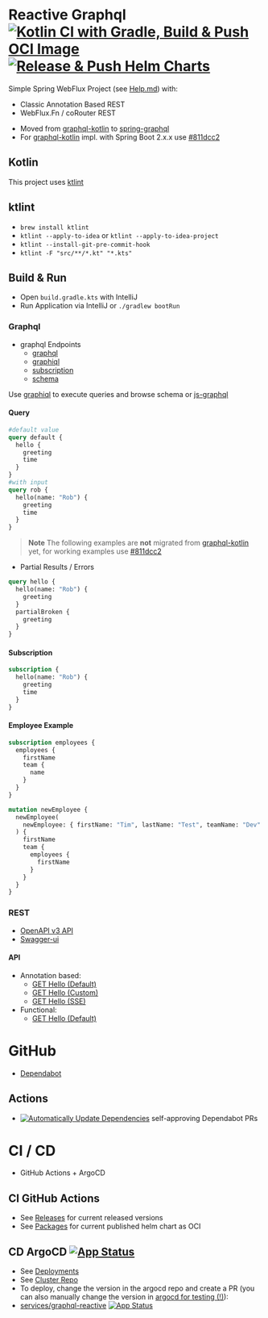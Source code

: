 # Reactive Graphql [![Kotlin CI with Gradle, Build & Push OCI Image](https://github.com/rowi1de/graphql-reactive/actions/workflows/gradle-build-push-image.yml/badge.svg)](https://github.com/rowi1de/graphql-reactive/actions/workflows/gradle-build-push-image.yml) [![Release & Push Helm Charts](https://github.com/rowi1de/graphql-reactive/actions/workflows/helm-release-push-charts.yaml/badge.svg)](https://github.com/rowi1de/graphql-reactive/actions/workflows/helm-release-push-charts.yaml)

Simple Spring WebFlux Project (see [Help.md](HELP.md)) with:

* Classic Annotation Based REST
* WebFlux.Fn / coRouter REST
- Moved from [graphql-kotlin](https://github.com/ExpediaGroup/graphql-kotlin) to [spring-graphql](https://docs.spring.io/spring-graphql/docs/current/reference/html)
- For [graphql-kotlin](https://opensource.expediagroup.com/graphql-kotlin/docs/framework-comparison) impl. with Spring Boot 2.x.x use [#811dcc2](https://github.com/rowi1de/graphql-reactive/commit/c88c63b40584c5e0ef3d64d6ee4a108bd5608aa1)

## Kotlin

This project uses [ktlint](https://ktlint.github.io/)

## ktlint

- `brew install ktlint`
- `ktlint --apply-to-idea` or `ktlint --apply-to-idea-project`
- `ktlint --install-git-pre-commit-hook`
- `ktlint -F "src/**/*.kt" "*.kts"`

## Build & Run

* Open `build.gradle.kts` with IntelliJ
* Run Application via IntelliJ or `./gradlew bootRun`

### Graphql
* graphql Endpoints
  * [graphql](http://localhost:8082/graphql)
  * [graphiql](http://localhost:8082/graphiql)
  * [subscription](http://localhost:8082/subscriptions)
  * [schema](http://localhost:8082/graphql/schema)

Use [graphiql](http://localhost:8082/graphiql) to execute queries and browse schema
or [js-graphql](https://plugins.jetbrains.com/plugin/8097-js-graphql)

#### Query
```graphql
#default value
query default {
  hello {
    greeting
    time
  }
}
#with input
query rob {
  hello(name: "Rob") {
    greeting
    time
  }
}

```
> **Note**
> The following examples are **not** migrated from [graphql-kotlin](https://opensource.expediagroup.com/graphql-kotlin/docs/framework-comparison) yet, for working examples use [#811dcc2](https://github.com/rowi1de/graphql-reactive/commit/c88c63b40584c5e0ef3d64d6ee4a108bd5608aa1)


- Partial Results / Errors
```graphql
query hello {
  hello(name: "Rob") {
    greeting
  }
  partialBroken {
    greeting
  }
}

```


#### Subscription

```graphql
subscription {
  hello(name: "Rob") {
    greeting
    time
  }
}
```

#### Employee Example
```graphql
subscription employees {
  employees {
    firstName
    team {
      name
    }
  }
}

mutation newEmployee {
  newEmployee(
    newEmployee: { firstName: "Tim", lastName: "Test", teamName: "Dev" }
  ) {
    firstName
    team {
      employees {
        firstName
      }
    }
  }
}
```

### REST

* [OpenAPI v3 API](http://localhost:8082/api-docs.yaml)
* [Swagger-ui](http://localhost:8082/swagger-ui.html)

#### API

* Annotation based:
  * [GET Hello (Default)](http://localhost:8082/rest/annotations/hello)
  * [GET Hello (Custom)](http://localhost:8082/rest/annotations/hello?name=rowi1de)
  * [GET Hello (SSE)](http://localhost:8082/rest/annotations/hello/sse?name=rowi1de)
* Functional:
  * [GET Hello (Default)](http://localhost:8082/rest/functional/hello)


# GitHub
- [Dependabot](https://github.com/rowi1de/graphql-reactive/blob/main/.github/dependabot.yml)
## Actions
- [![Automatically Update Dependencies](https://github.com/rowi1de/graphql-reactive/actions/workflows/auto-merge-dependabot.yaml/badge.svg)](https://github.com/rowi1de/graphql-reactive/actions/workflows/auto-merge-dependabot.yaml) self-approving Dependabot PRs

# CI / CD
- GitHub Actions + ArgoCD
## CI GitHub Actions
- See [Releases](https://github.com/rowi1de/graphql-reactive/releases) for current released versions
- See [Packages](https://github.com/rowi1de?tab=packages&repo_name=graphql-reactive) for current published helm chart as OCI

##  CD ArgoCD [![App Status](https://argocd.robert-wiesner.de/api/badge?name=services&revision=true)](https://argocd.robert-wiesner.de/applications/services)
- See [Deployments](https://github.com/rowi1de/graphql-reactive/deployments)
- See [Cluster Repo](https://github.com/rowi1de/argocd)
- To deploy, change the version in the argocd repo and create a PR (you can also manually change the version in [argocd for testing (!)](https://argocd.robert-wiesner.de/applications/graphql-reactive?view=tree&resource=&node=argoproj.io%2FApplication%2Fargocd%2Fgraphql-reactive%2F0)):
- [services/graphql-reactive](https://github.com/rowi1de/argocd/blob/main/services/graphql-reactive.yaml#L11) [![App Status](https://argocd.robert-wiesner.de/api/badge?name=graphql-reactive&revision=true)](https://argocd.robert-wiesner.de/applications/graphql-reactive)
  
